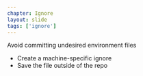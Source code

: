 ```yaml
---
chapter: Ignore
layout: slide
tags: ['ignore']
---
```


Avoid committing undesired environment files

* Create a machine-specific ignore
* Save the file outside of the repo
